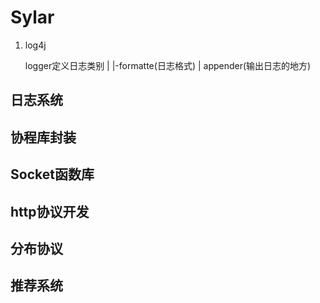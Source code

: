 # Sylar
1)
    log4j

    logger定义日志类别
        |
        |-formatte(日志格式)
        |
    appender(输出日志的地方)
## 日志系统

## 协程库封装

## Socket函数库

## http协议开发

## 分布协议

## 推荐系统

